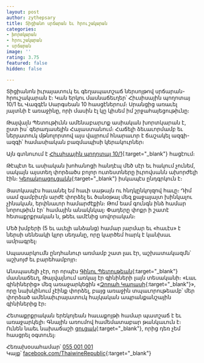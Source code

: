 ```yaml
---
layout: post
author: zythepsary
title: Տիցիանո սրճարան եւ հրուշակարան
categories:
- խորտկարան
- հրուշակարան
- սրճարան
image: ''
rating: 3.75
featured: false
hidden: false

---
```

Տիցիանոն իւրայատուկ եւ գեղապատշաճ ներսոյթով սրճարան-հրուշակարան է։ Կան երկու մասնաճեւղեր՝ Հիւսիսային պողոտայ 10/1 եւ Վազգէն Սարգսեան 10 հասցէներում։ Սրանցից առաւել յայտնի է առաջինը, որի մասին էլ կը կիսեմ իմ շրջահայեցութիւնը։

Թայվայն Պետութիւնն ամենաբարւոք ասիական խորտկարան է, ըստ իս՝ գերադասելին Հայաստանում։ Հաճելի ձեւաւորմամբ եւ ներյատուկ մթնոլորտով այս վայրում հնարաւոր է ճաշակել ազգի-ազգի՝ համասիական բազմապիսի կերակուրներ։ 

Այն գտնուում է [Հիւսիսային պողոտայ 10/1](https://www.google.com/maps/place/Thaiwine+Republic/@40.1809953,44.512479,17z/data=!3m1!4b1!4m5!3m4!1s0x406abddb757781a1:0x5e82700c46f29aa1!8m2!3d40.1809953!4d44.5146677 "Գուգլ քարտէսներ"){:target="_blank"} հացէում։

Թէպէտ եւ ասիական խոհանոցի հանդէպ մեծ սէր եւ հակում չունեմ, սակայն այստեղ փորձածս բոլոր ուտեստները իւրովսանն ախորժելի էին։ [Կերակրացուցակն](https://www.facebook.com/pg/ThaiwineRepublic/menu/ "Կերակրացուցակ"){:target="_blank"} իսկապէս ընդգրկուն է։

Յատկապէս հաւանել եմ հաւի սաթայն ու հնդկընկոյզով հաւը։ Դիմ սամ զամբիւղն արժէ փորձել եւ ծանօթալ մեզ քաջայայտ խինկալու չինական, երփնաւոր համարժէքին։ Թոմ եամ գունգն ինձ համար նորութիւն էր\` համային անակնկալ։ Փադերը փոքր ի շատէ հետաքրքրական ն, թեեւ ամէնից սովորական։

Մեծ խմբերի (5 եւ աւելի անձանց) համար յարմար եւ «հաւէս» է ներսի սենեակի կլոր սեղանը, որը կարծեմ հարկ է կանխաւ ամրագրել։

Սպասարկումն ընդհանուր առմամբ շատ լաւ էր, աշխատակազմն՝ աշխոյժ եւ բարեհամբոյր։

Անսպասելի չէր, որ որպէս [Գինու Պետութեան](https://www.facebook.com/winerepublicyerevan "Գինու Պետութիւն"){:target="_blank"} մասնաճեւղ, Թայվայնում առկայ էր գինիների լայն տեսականի։ «Լաւ գինիներից» մեզ առաջարկեցին «[Զորահ Կարասի](https://www.zorahwines.com/karasi/ "Զորահ Կարասի"){:target="_blank"}», որը նախկինում չէինք փորձել, բայց առաջին տպաւորութեամբ՝ մեր փորձած ամենաիւրայատուկ հայկական ապրանքանշային գինիներից էր։

Հետաքրքրական երեկոյեան հաւաքոյթի համար պատշաճ է եւ առաջարկելի։ Գնային առումով համեմատաբար թանկաւուն է։ Ունեն նաեւ նախաճաշի [ցուցակ](https://www.facebook.com/ThaiwineRepublic/photos/pm.1727185804050074/1738326616269326/ "Նախաճաշացուցակ"){:target="_blank"}, որից դեռ չեմ հասցրել օգտուել։

Հեռախօսահամար՝ [055 001 001](tel:+37455001001)  
Կայք՝ [facebook.com/ThaiwineRepublic](https://www.facebook.com/ThaiwineRepublic "Thaiwine Republic"){:target="_blank"}